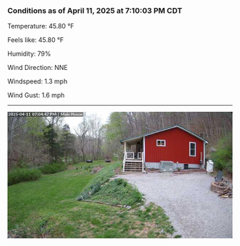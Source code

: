 ### Conditions as of April 11, 2025 at 7:10:03 PM CDT 

Temperature: 45.80 &deg;F

Feels like: 45.80 &deg;F

Humidity: 79%

Wind Direction: NNE

Windspeed: 1.3 mph

Wind Gust: 1.6 mph

---

<img src="./images/latest.jpeg"/>

